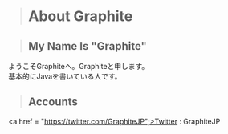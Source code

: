 > # About Graphite

> ## My Name Is **"Graphite"**

ようこそGraphiteへ。Graphiteと申します。<br />
基本的にJavaを書いている人です。

> ## Accounts

<a href = "https://twitter.com/GraphiteJP";>Twitter : GraphiteJP</a>
